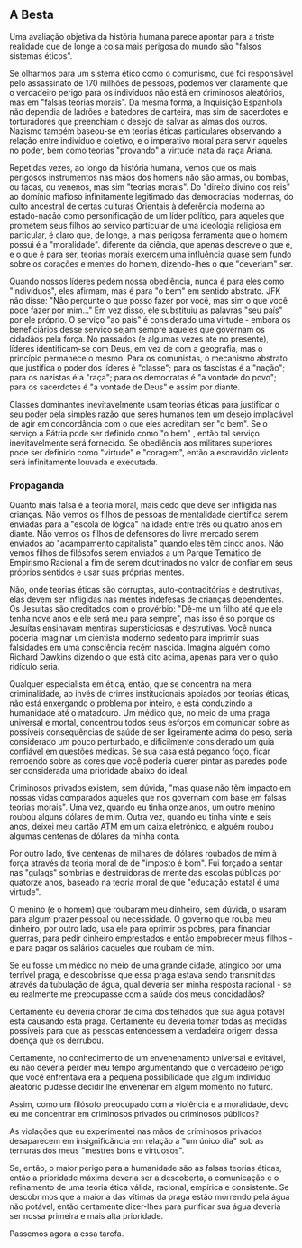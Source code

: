 ## A Besta

Uma avaliação objetiva da história humana parece apontar para a triste realidade que de longe a coisa mais perigosa do mundo são "falsos sistemas éticos".

Se olharmos para um sistema ético como o comunismo, que foi responsável pelo assassinato de 170 milhões de pessoas, podemos ver claramente que o verdadeiro perigo para os indivíduos não está em criminosos aleatórios, mas em "falsas teorias morais". Da mesma forma, a Inquisição Espanhola não dependia de ladrões e batedores de carteira, mas sim de sacerdotes e torturadores que preenchiam o desejo de salvar as almas dos outros. Nazismo também baseou-se em teorias éticas particulares observando a relação entre indivíduo e coletivo, e o imperativo moral para servir aqueles no poder, bem como teorias "provando" a virtude inata da raça Ariana.

Repetidas vezes, ao longo da história humana, vemos que os mais perigosos instrumentos nas mãos dos homens não são armas, ou bombas, ou facas, ou venenos, mas sim "teorias morais". Do "direito divino dos reis" ao domínio mafioso infinitamente legitimado das democracias modernas, do culto ancestral de certas culturas Orientais à deferência moderna ao estado-nação como personificação de um líder político, para aqueles que prometem seus filhos ao serviço particular de uma ideologia religiosa em particular, é claro que, de longe, a mais perigosa ferramenta que o homem possui é a "moralidade". diferente da ciência, que apenas descreve o que é, e o que é para ser, teorias morais exercem uma influência quase sem fundo sobre os corações e mentes do homem, dizendo-lhes o que "deveriam" ser.

Quando nossos líderes pedem nossa obediência, nunca é para eles como "indivíduos", eles afirmam, mas é para "o bem" em sentido abstrato. JFK não disse: "Não pergunte o que posso fazer por você, mas sim o que você pode fazer por mim..." Em vez disso, ele substituiu as palavras "seu país" por ele próprio. O serviço "ao país" é considerado uma virtude - embora os beneficiários desse serviço sejam sempre aqueles que governam os cidadãos pela força. No passados (e algumas vezes até no presente), líderes identificam-se com Deus, em vez de com a geografia, mas o princípio permanece o mesmo. Para os comunistas, o mecanismo abstrato que justifica o poder dos líderes é "classe"; para os fascistas é a "nação"; para os nazistas é a "raça"; para os democratas é "a vontade do povo"; para os sacerdotes é "a vontade de Deus" e assim por diante.

Classes dominantes inevitavelmente usam teorias éticas para justificar o seu poder pela simples razão que seres humanos tem um desejo implacável de agir em concordância com o que eles acreditam ser "o bem". Se o serviço à Pátria pode ser definido como "o bem" , então tal serviço inevitavelmente será fornecido. Se obediência aos militares superiores pode ser definido como "virtude" e "coragem", então a escravidão violenta será infinitamente louvada e executada.

### Propaganda

Quanto mais falsa é a teoria moral, mais cedo que deve ser infligida nas crianças. Não vemos os filhos de pessoas de mentalidade científica serem enviadas para a "escola de lógica" na idade entre três ou quatro anos em diante. Não vemos os filhos de defensores do livre mercado serem enviados ao "acampamento capitalista" quando eles têm cinco anos. Não vemos filhos de filósofos serem enviados a um Parque Temático de Empirismo Racional a fim de serem doutrinados no valor de confiar em seus próprios sentidos e usar suas próprias mentes.

Não, onde teorias éticas são corruptas, auto-contraditórias e destrutivas, elas devem ser infligidas nas mentes indefesas de crianças dependentes. Os Jesuítas são creditados com o provérbio: "Dê-me um filho até que ele tenha nove anos e ele será meu para sempre", mas isso é só porque os Jesuítas ensinavam mentiras supersticiosas e destrutivas. Você nunca poderia imaginar um cientista moderno sedento para imprimir suas falsidades em uma consciência recém nascida. Imagina alguém como Richard Dawkins dizendo o que está dito acima, apenas para ver o quão ridículo seria.

Qualquer especialista em ética, então, que se concentra na mera criminalidade, ao invés de crimes institucionais apoiados por teorias éticas, não está enxergando o problema por inteiro, e está conduzindo a humanidade até o matadouro. Um médico que, no meio de uma praga universal e mortal, concentrou todos seus esforços em comunicar sobre as possíveis consequências de saúde de ser ligeiramente acima do peso, seria considerado um pouco perturbado, e dificilmente considerado um guia confiável em questões médicas. Se sua casa está pegando fogo, ficar remoendo sobre as cores que você poderia querer pintar as paredes pode ser considerada uma prioridade abaixo do ideal.

Criminosos privados existem, sem dúvida, "mas quase não têm impacto em nossas vidas comparados aqueles que nos governam com base em falsas teorias morais". Uma vez, quando eu tinha onze anos, um outro menino roubou alguns dólares de mim. Outra vez, quando eu tinha vinte e seis anos, deixei meu cartão ATM em um caixa eletrônico, e alguém roubou algumas centenas de dólares da minha conta.

Por outro lado, tive centenas de milhares de dólares roubados de mim à força através da teoria moral de de "imposto é bom". Fui forçado a sentar nas "gulags" sombrias e destruidoras de mente das escolas públicas por quatorze anos, baseado na teoria moral de que "educação estatal é uma virtude".

O menino (e o homem) que roubaram meu dinheiro, sem dúvida, o usaram para algum prazer pessoal ou necessidade. O governo que rouba meu dinheiro, por outro lado, usa ele para oprimir os pobres, para financiar guerras, para pedir dinheiro emprestados e então empobrecer meus filhos - e para pagar os salários daqueles que roubam de mim.

Se eu fosse um médico no meio de uma grande cidade, atingido por uma terrível praga, e descobrisse que essa praga estava sendo transmitidas através da tubulação de água, qual deveria ser minha resposta racional - se eu realmente me preocupasse com a saúde dos meus concidadãos?

Certamente eu deveria chorar de cima dos telhados que sua água potável está causando esta praga. Certamente eu deveria tomar todas as medidas possíveis para que as pessoas entendessem a verdadeira origem dessa doença que os derrubou.

Certamente, no conhecimento de um envenenamento universal e evitável, eu não deveria perder meu tempo argumentando que o verdadeiro perigo que você enfrentava era a pequena possibilidade que algum indivíduo aleatório pudesse decidir lhe envenenar em algum momento no futuro.

Assim, como um filósofo preocupado com a violência e a moralidade, devo eu me concentrar em criminosos privados ou criminosos públicos?

As violações que eu experimentei nas mãos de criminosos privados desaparecem em insignificância em relação a "um único dia" sob as ternuras dos meus "mestres bons e virtuosos".

Se, então, o maior perigo para a humanidade são as falsas teorias éticas, então a prioridade máxima deveria ser a descoberta, a comunicação e o refinamento de uma teoria ética válida, racional, empírica e consistente. Se descobrimos que a maioria das vítimas da praga estão morrendo pela água não potável, então certamente dizer-lhes para purificar sua água deveria ser nossa primeira e mais alta prioridade.

Passemos agora a essa tarefa.

[^12]: Ou melhor: educação "forçada" é uma virtude - meus pais foram obrigados a pagar através de impostos e eu fui obrigado a participar.

